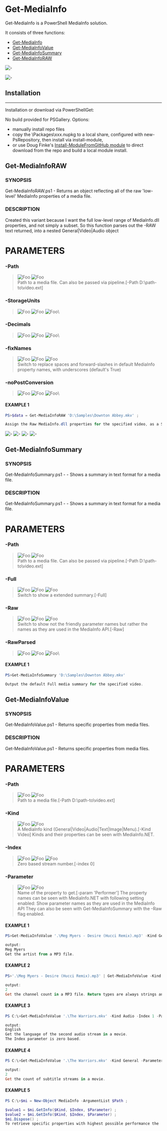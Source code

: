 
# Get-MediaInfo

Get-MediaInfo is a PowerShell MediaInfo solution.

It consists of three functions:

- [Get-MediaInfo](#get-mediainfo)
- [Get-MediaInfoValue](#get-mediainfovalue)
- [Get-MediaInfoSummary](#get-mediainfosummary)
- [Get-MediaInfoRAW](#get-mediainforaw)

![-](Summary.jpg)

![-](GridView.png)


## Installation
------------

Installation or download via PowerShellGet:

No build provided for PSGallery. Options:
- manually install repo files 
- copy the \Packages\xxx.nupkg to a local share, configured with new-PsRepository, then install via install-module,
- or use Doug Finke's [Install-ModuleFromGitHub module](https://dfinke.github.io/powershell/2016/11/21/Quickly-Install-PowerShell-Modules-from-GitHub.html) to direct download from the repo and build a local module install.


## <a name="Get-MediaInfoRAW"></a>Get-MediaInfoRAW
### SYNOPSIS
Get-MediaInfoRAW.ps1 - Returns an object reflecting all of the raw 'low-level' MediaInfo properties of a media file.
### DESCRIPTION
Created this variant because I want the full low-level range of MediaInfo.dll properties, and not simply a subset.
So this function parses out the -RAW text returned, into a nested General|Video|Audio object
# PARAMETERS

### **-Path**
> ![Foo](https://img.shields.io/badge/Type-String-Blue?) ![Foo](https://img.shields.io/badge/Mandatory-TRUE-Red?) \
Path to a media file. Can also be passed via pipeline.[-Path D:\path-to\video.ext]

  ### **-StorageUnits**
> ![Foo](https://img.shields.io/badge/Type-String-Blue?) ![Foo](https://img.shields.io/badge/Mandatory-FALSE-Green?) ![Foo](https://img.shields.io/badge/DefaultValue-MB-Blue?color=5547a8)\


  ### **-Decimals**
> ![Foo](https://img.shields.io/badge/Type-Int32-Blue?) ![Foo](https://img.shields.io/badge/Mandatory-FALSE-Green?) ![Foo](https://img.shields.io/badge/DefaultValue-3-Blue?color=5547a8)\


  ### **-fixNames**
> ![Foo](https://img.shields.io/badge/Type-SwitchParameter-Blue?) ![Foo](https://img.shields.io/badge/Mandatory-FALSE-Green?) ![Foo](https://img.shields.io/badge/DefaultValue-True-Blue?color=5547a8)\
Switch to replace spaces and forward-slashes in default MediaInfo property names, with underscores (default's True)

  ### **-noPostConversion**
> ![Foo](https://img.shields.io/badge/Type-SwitchParameter-Blue?) ![Foo](https://img.shields.io/badge/Mandatory-FALSE-Green?) ![Foo](https://img.shields.io/badge/DefaultValue-False-Blue?color=5547a8)\


 #### EXAMPLE 1
```powershell
PS>$data = Get-MediaInfoRAW 'D:\Samples\Downton Abbey.mkv' ;

Assign the Raw MediaInfo.dll properties for the specified video, as a System.Object to the $data variable.
```

![-](get-mediainfoRAWp1.jpg)
![-](get-mediainfoRAWp2.jpg)
![-](get-mediainfoRAWp3.jpg)
![-](get-mediainfoRAWp4.jpg)

## <a name="Get-MediaInfoSummary"></a>Get-MediaInfoSummary
### SYNOPSIS
Get-MediaInfoSummary.ps1 -  - Shows a summary in text format for a media file.
### DESCRIPTION
Get-MediaInfoSummary.ps1 -  - Shows a summary in text format for a media file.
# PARAMETERS

### **-Path**
> ![Foo](https://img.shields.io/badge/Type-String-Blue?) ![Foo](https://img.shields.io/badge/Mandatory-TRUE-Red?) \
Path to a media file. Can also be passed via pipeline.[-Path D:\path-to\video.ext]

  ### **-Full**
> ![Foo](https://img.shields.io/badge/Type-SwitchParameter-Blue?) ![Foo](https://img.shields.io/badge/Mandatory-FALSE-Green?) ![Foo](https://img.shields.io/badge/DefaultValue-False-Blue?color=5547a8)\
Switch to show a extended summary.[-Full]

  ### **-Raw**
> ![Foo](https://img.shields.io/badge/Type-SwitchParameter-Blue?) ![Foo](https://img.shields.io/badge/Mandatory-FALSE-Green?) ![Foo](https://img.shields.io/badge/DefaultValue-False-Blue?color=5547a8)\
Switch to show not the friendly parameter names but rather the names as they are used in the MediaInfo API.[-Raw]

  ### **-RawParsed**
> ![Foo](https://img.shields.io/badge/Type-SwitchParameter-Blue?) ![Foo](https://img.shields.io/badge/Mandatory-FALSE-Green?) ![Foo](https://img.shields.io/badge/DefaultValue-False-Blue?color=5547a8)\


 #### EXAMPLE 1
```powershell
PS>Get-MediaInfoSummary 'D:\Samples\Downton Abbey.mkv'

Output the default Full media summary for the specified video.
```

## <a name="Get-MediaInfoValue"></a>Get-MediaInfoValue
### SYNOPSIS
Get-MediaInfoValue.ps1 - Returns specific properties from media files.
### DESCRIPTION
Get-MediaInfoValue.ps1 - Returns specific properties from media files.
# PARAMETERS

### **-Path**
> ![Foo](https://img.shields.io/badge/Type-String-Blue?) ![Foo](https://img.shields.io/badge/Mandatory-TRUE-Red?) \
Path to a media file.[-Path D:\path-to\video.ext]

  ### **-Kind**
> ![Foo](https://img.shields.io/badge/Type-String-Blue?) ![Foo](https://img.shields.io/badge/Mandatory-TRUE-Red?) \
A MediaInfo kind (General|Video|Audio|Text|Image|Menu).[-Kind Video] Kinds and their properties can be seen with MediaInfo.NET.

  ### **-Index**
> ![Foo](https://img.shields.io/badge/Type-Int32-Blue?) ![Foo](https://img.shields.io/badge/Mandatory-FALSE-Green?) ![Foo](https://img.shields.io/badge/DefaultValue-0-Blue?color=5547a8)\
Zero based stream number.[-index 0]

  ### **-Parameter**
> ![Foo](https://img.shields.io/badge/Type-String-Blue?) ![Foo](https://img.shields.io/badge/Mandatory-TRUE-Red?) \
Name of the property to get.[-param 'Performer'] The property names can be seen with MediaInfo.NET with following setting enabled: Show parameter names as they are used in the MediaInfo API They can also be seen with Get-MediaInfoSummary with the -Raw flag enabled.

 #### EXAMPLE 1
```powershell
PS>Get-MediaInfoValue '.\Meg Myers - Desire (Hucci Remix).mp3' -Kind General -Parameter Performer

output:
Meg Myers
Get the artist from a MP3 file.
```
 #### EXAMPLE 2
```powershell
PS>'.\Meg Myers - Desire (Hucci Remix).mp3' | Get-MediaInfoValue -Kind Audio -Parameter 'Channel(s)'

output:
2
Get the channel count in a MP3 file. Return types are always strings and if necessary must be cast to integer.
```
 #### EXAMPLE 3
```powershell
PS C:\>Get-MediaInfoValue '.\The Warriors.mkv' -Kind Audio -Index 1 -Parameter 'Language/String'

output:
English
Get the language of the second audio stream in a movie.
The Index parameter is zero based.
```
 #### EXAMPLE 4
```powershell
PS C:\>Get-MediaInfoValue '.\The Warriors.mkv' -Kind General -Parameter 'TextCount'

output:
2
Get the count of subtitle streams in a movie.
```
 #### EXAMPLE 5
```powershell
PS C:\>$mi = New-Object MediaInfo -ArgumentList $Path ;

$value1 = $mi.GetInfo($Kind, $Index, $Parameter) ;
$value2 = $mi.GetInfo($Kind, $Index, $Parameter) ;
$mi.Dispose() ;
To retrieve specific properties with highest possible performance the .NET class must be used directly:
```





